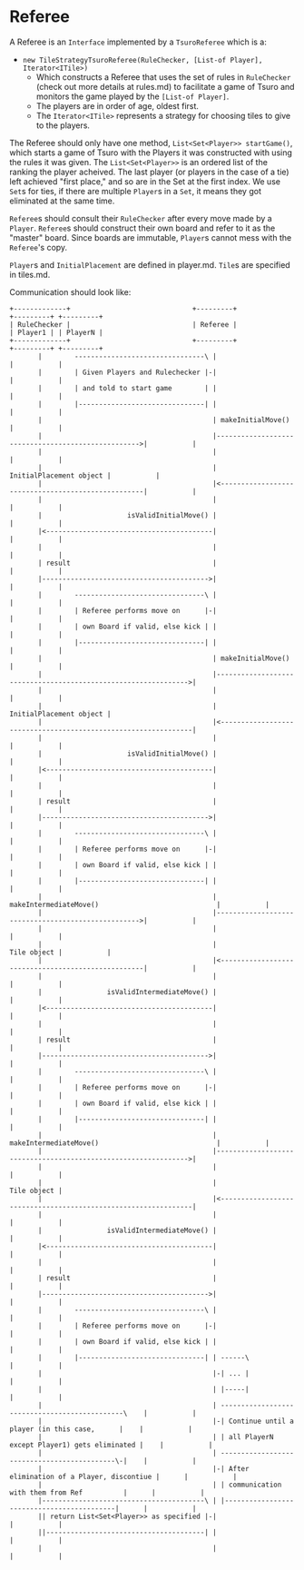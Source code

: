 
# Referee

A Referee is an `Interface` implemented by a `TsuroReferee` which is a:
  - `new TileStrategyTsuroReferee(RuleChecker, [List-of Player], Iterator<ITile>)`
    - Which constructs a Referee that uses the set of rules in `RuleChecker` (check out more details at rules.md) to facilitate a game of Tsuro and monitors the game played by the `[List-of Player]`.
    - The players are in order of age, oldest first.
    - The `Iterator<ITile>` represents a strategy for choosing tiles to give to the players.

The Referee should only have one method, `List<Set<Player>> startGame()`, which starts a game of Tsuro with the Players it was constructed with using the rules it was given. The `List<Set<Player>>` is an ordered list of the ranking the player acheived. The last player (or players in the case of a tie) left achieved "first place," and so are in the Set at the first index. We use `Set`s for ties, if there are multiple `Player`s in a `Set`, it means they got eliminated at the same time.

`Referee`s should consult their `RuleChecker` after every move made by a `Player`. `Referee`s should construct their own board and refer to it as the "master" board. Since boards are immutable, `Player`s cannot mess with the `Referee`'s copy.

`Player`s and `InitialPlacement` are defined in player.md.
`Tile`s are specified in tiles.md.


Communication should look like:
```
+-------------+                              +---------+                                          +---------+ +---------+
| RuleChecker |                              | Referee |                                          | Player1 | | PlayerN |
+-------------+                              +---------+                                          +---------+ +---------+
       |        --------------------------------\ |                                                    |           |
       |        | Given Players and Rulechecker |-|                                                    |           |
       |        | and told to start game        | |                                                    |           |
       |        |-------------------------------| |                                                    |           |
       |                                          | makeInitialMove()                                  |           |
       |                                          |--------------------------------------------------->|           |
       |                                          |                                                    |           |
       |                                          |                            InitialPlacement object |           |
       |                                          |<---------------------------------------------------|           |
       |                                          |                                                    |           |
       |                     isValidInitialMove() |                                                    |           |
       |<-----------------------------------------|                                                    |           |
       |                                          |                                                    |           |
       | result                                   |                                                    |           |
       |----------------------------------------->|                                                    |           |
       |        --------------------------------\ |                                                    |           |
       |        | Referee performs move on      |-|                                                    |           |
       |        | own Board if valid, else kick | |                                                    |           |
       |        |-------------------------------| |                                                    |           |
       |                                          | makeInitialMove()                                  |           |
       |                                          |--------------------------------------------------------------->|
       |                                          |                                                    |           |
       |                                          |                                        InitialPlacement object |
       |                                          |<---------------------------------------------------------------|
       |                                          |                                                    |           |
       |                     isValidInitialMove() |                                                    |           |
       |<-----------------------------------------|                                                    |           |
       |                                          |                                                    |           |
       | result                                   |                                                    |           |
       |----------------------------------------->|                                                    |           |
       |        --------------------------------\ |                                                    |           |
       |        | Referee performs move on      |-|                                                    |           |
       |        | own Board if valid, else kick | |                                                    |           |
       |        |-------------------------------| |                                                    |           |
       |                                          | makeIntermediateMove()                             |           |
       |                                          |--------------------------------------------------->|           |
       |                                          |                                                    |           |
       |                                          |                                        Tile object |           |
       |                                          |<---------------------------------------------------|           |
       |                                          |                                                    |           |
       |                isValidIntermediateMove() |                                                    |           |
       |<-----------------------------------------|                                                    |           |
       |                                          |                                                    |           |
       | result                                   |                                                    |           |
       |----------------------------------------->|                                                    |           |
       |        --------------------------------\ |                                                    |           |
       |        | Referee performs move on      |-|                                                    |           |
       |        | own Board if valid, else kick | |                                                    |           |
       |        |-------------------------------| |                                                    |           |
       |                                          | makeIntermediateMove()                             |           |
       |                                          |--------------------------------------------------------------->|
       |                                          |                                                    |           |
       |                                          |                                                    Tile object |
       |                                          |<---------------------------------------------------------------|
       |                                          |                                                    |           |
       |                isValidIntermediateMove() |                                                    |           |
       |<-----------------------------------------|                                                    |           |
       |                                          |                                                    |           |
       | result                                   |                                                    |           |
       |----------------------------------------->|                                                    |           |
       |        --------------------------------\ |                                                    |           |
       |        | Referee performs move on      |-|                                                    |           |
       |        | own Board if valid, else kick | |                                                    |           |
       |        |-------------------------------| | ------\                                            |           |
       |                                          |-| ... |                                            |           |
       |                                          | |-----|                                            |           |
       |                                          | ----------------------------------------------\    |           |
       |                                          |-| Continue until a player (in this case,      |    |           |
       |                                          | | all PlayerN except Player1) gets eliminated |    |           |
       |                                          | --------------------------------------------\-|    |           |
       |                                          |-| After elimination of a Player, discontiue |      |           |
       |                                          | | communication with them from Ref          |      |           |
       |----------------------------------------\ | |-------------------------------------------|      |           |
       || return List<Set<Player>> as specified |-|                                                    |           |
       ||---------------------------------------| |                                                    |           |
       |                                          |                                                    |           |
```

<!--
object RuleChecker Referee Player1 PlayerN
note left of Referee: Given Players and Rulechecker\n and told to start game
Referee->Player1: makeInitialMove()
Player1->Referee: InitialPlacement object
Referee->RuleChecker: isValidInitialMove()
RuleChecker->Referee: result
note left of Referee: Referee performs move on\n own Board if valid, else kick
Referee->PlayerN: makeInitialMove()
PlayerN->Referee: InitialPlacement object
Referee->RuleChecker: isValidInitialMove()
RuleChecker->Referee: result
note left of Referee: Referee performs move on\n own Board if valid, else kick
Referee->Player1: makeIntermediateMove()
Player1->Referee: Tile object
Referee->RuleChecker: isValidIntermediateMove()
RuleChecker->Referee: result
note left of Referee: Referee performs move on\n own Board if valid, else kick
Referee->PlayerN: makeIntermediateMove()
PlayerN->Referee: Tile object
Referee->RuleChecker: isValidIntermediateMove()
RuleChecker->Referee: result
note left of Referee: Referee performs move on\n own Board if valid, else kick
note right of Referee: ...
note right of Referee: Continue until a player (in this case, \nall PlayerN except Player1) gets eliminated
note right of Referee: After elimination of a Player, discontiue \ncommunication with them from Ref
note left of Referee: return List<Set<Player>> as specified

https://textart.io/sequence

-->

